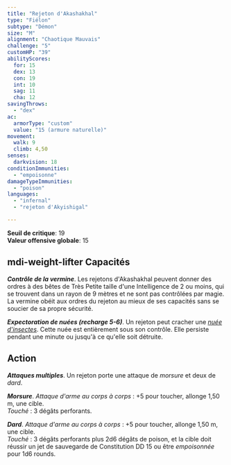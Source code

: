 ```yaml
---
title: "Rejeton d'Akashakhal"
type: "Fiélon"
subtype: "Démon"
size: "M"
alignment: "Chaotique Mauvais"
challenge: "5"
customHP: "39"
abilityScores:
  for: 15
  dex: 13
  con: 19
  int: 10
  sag: 11
  cha: 12
savingThrows:
  - "dex"
ac:
  armorType: "custom"
  value: "15 (armure naturelle)"
movement:
  walk: 9
  climb: 4,50
senses:
  darkvision: 18
conditionImmunities:
  - "empoisonne"
damageTypeImmunities:
  - "poison"
languages:
  - "infernal"
  - "rejeton d'Akyishigal"

---
```

**Seuil de critique**: 19            
**Valeur offensive globale**: 15     
## <v-icon>mdi-weight-lifter</v-icon> Capacités
_**Contrôle de la vermine**_. Les rejetons d'Akashakhal peuvent donner des ordres à des bêtes de Très Petite taille d'une Intelligence de 2 ou moins, qui se trouvent dans un rayon de 9 mètres et ne sont pas contrôlées par magie. La vermine obéit aux ordres du rejeton au mieux de ses capacités sans se soucier de sa propre sécurité.

_**Expectoration de nuées (recharge 5-6)**_. Un rejeton peut cracher une [_nuée d'insectes_](/bestiaire/nuee-d-insectes/). Cette nuée est entièrement sous son contrôle. Elle persiste pendant une minute ou jusqu'à ce qu'elle soit détruite.

## Action
_**Attaques multiples**_. Un rejeton porte une attaque de _morsure_ et deux de _dard_.

_**Morsure**_. _Attaque d'arme au corps à corps_ : +5 pour toucher, allonge 1,50 m, une cible.  
_Touché_ : 3 dégâts perforants.

_**Dard**_. _Attaque d'arme au corps à corps_ : +5 pour toucher, allonge 1,50 m, une cible.  
_Touché_ : 3 dégâts perforants plus 2d6 dégâts de poison, et la cible doit réussir un jet de sauvegarde de Constitution DD 15 ou être _empoisonnée_ pour 1d6 rounds.
